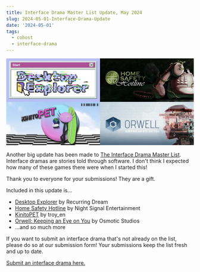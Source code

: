 ```yaml
---
title: Interface Drama Master List Update, May 2024
slug: 2024-05-01-Interface-Drama-Update
date: '2024-05-01'
tags:
  - cohost
  - interface-drama
---
```


![Four up of four different interface dramas. Desktop Explorer, Home Safety Hotline, KinitoPet, and Orwell.](interface-drama.png)

Another big update has been made to [The Interface Drama Master List](https://illuminesce.net/interface-drama). Interface dramas are stories told through software. I don't think I expected how many of these games there were when I started this!

Thank you to everyone for your submissions! They are a gift.

Included in this update is...

* [Desktop Explorer](https://recurringdream.itch.io/desktop-explorer) by Recurring Dream
* [Home Safety Hotline](https://nightsignalentertainment.itch.io/home-safety-hotline) by Night Signal Entertainment
* [KinitoPET](https://www.kinitopet.com/) by troy_en
* [Orwell: Keeping an Eye on You](https://osmoticstudios.itch.io/orwell-keeping-an-eye-on-you) by Osmotic Studios
* ...and so much more

If you want to submit an interface drama that's not already on the list, please do so at our submission form! Your submissions keep the list fresh and up to date.

[Submit an interface drama here.](https://forms.gle/NKXv94fuBjSoZ9pv6)

